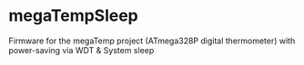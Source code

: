 # megaTempSleep
Firmware for the megaTemp project (ATmega328P digital thermometer) with power-saving via WDT &amp; System sleep
